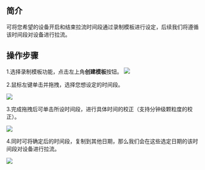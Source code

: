 
## 简介

可将您希望的设备开启和结束拉流时间段通过录制模板进行设定，后续我们将遵循该时间段对设备进行拉流。

## 操作步骤

1.选择录制模板功能，点击左上角**创建模板**按钮。
![](https://qcloudimg.tencent-cloud.cn/raw/cbe2ce589d8308cf8e51488be346f52e.png)

2.鼠标左键单击并拖拽，选择您想设定的时间段。

![](https://qcloudimg.tencent-cloud.cn/raw/6b1480a5dafad1ea81b52748e144288e.png)

3.完成拖拽后可单击所设时间段，进行具体时间的校正（支持分钟级颗粒度的校正）。

![](https://qcloudimg.tencent-cloud.cn/raw/1de225caef7c56567fba277f4926e7ca.png)

4.同时可将确定后的时间段，复制到其他日期，那么我们会在这些选定日期的该时间段对设备进行拉流。

![](https://qcloudimg.tencent-cloud.cn/raw/d8d1338be46b418753285cfd0295e2ab.png)
